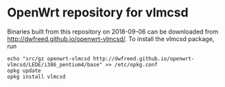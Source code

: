 OpenWrt repository for vlmcsd
========
Binaries built from this repository on 2018-09-06 can be downloaded from http://dwfreed.github.io/openwrt-vlmcsd/.
To install the vlmcsd package, run
```
echo "src/gz openwrt-vlmcsd http://dwfreed.github.io/openwrt-vlmcsd/LEDE/i386_pentium4/base" >> /etc/opkg.conf
opkg update
opkg install vlmcsd
```
